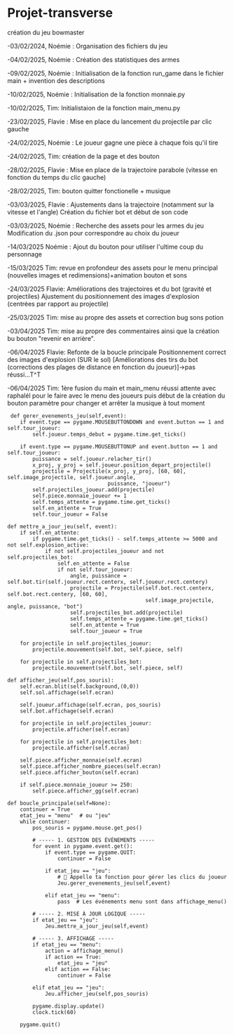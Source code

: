 # Projet-transverse
création du jeu bowmaster

-03/02/2024, Noémie : Organisation des fichiers du jeu 

-04/02/2025, Noémie : Création des statistiques des armes 

-09/02/2025, Noémie : Initialisation de la fonction run_game dans le fichier main + invention des descriptions

-10/02/2025, Noémie : Initialisation de la fonction monnaie.py

-10/02/2025, Tim: Initialistaion de la fonction main_menu.py

-23/02/2025, Flavie : Mise en place du lancement du projectile par clic gauche

-24/02/2025, Noémie : Le joueur gagne une pièce à chaque fois qu'il tire

-24/02/2025, Tim: création de la page et des bouton

-28/02/2025, Flavie : Mise en place de la trajectoire parabole (vitesse en fonction du temps du clic gauche)

-28/02/2025, Tim: bouton quitter fonctionelle + musique

-03/03/2025, Flavie : Ajustements dans la trajectoire (notamment sur la vitesse et l'angle)
                      Création du fichier bot et début de son code

-03/03/2025, Noémie : Recherche des assets pour les armes du jeu
                      Modification du .json pour correspondre au choix du joueur

-14/03/2025 Noémie : Ajout du bouton pour utiliser l'ultime coup du personnage 

-15/03/2025 Tim: revue en profondeur des assets pour le menu principal (nouvelles images et redimensions)+animation bouton et sons

-24/03/2025 Flavie: Améliorations des trajectoires et du bot (gravité et projectiles)
                    Ajustement du positionnement des images d'explosion (centrées par rapport au projectile)

-25/03/2025 Tim: mise au propre des assets et correction bug sons potion

-03/04/2025 Tim: mise au propre des commentaires ainsi que la création bu bouton "revenir en arrière".

-06/04/2025 Flavie: Refonte de la boucle principale
                    Positionnement correct des images d'explosion (SUR le sol)
                    [Améliorations des tirs du bot (corrections des plages de distance en fonction du joueur)]->pas réussi...T^T

-06/04/2025 Tim: 1ère fusion du main et main_menu réussi attente avec raphalél pour le faire avec le menu des joueurs puis début de la création du bouton paramètre pour changer et arrêter la musique à tout moment

     def gerer_evenements_jeu(self,event):
        if event.type == pygame.MOUSEBUTTONDOWN and event.button == 1 and self.tour_joueur:
            self.joueur.temps_debut = pygame.time.get_ticks()

        if event.type == pygame.MOUSEBUTTONUP and event.button == 1 and self.tour_joueur:
            puissance = self.joueur.relacher_tir()
            x_proj, y_proj = self.joueur.position_depart_projectile()
            projectile = Projectile(x_proj, y_proj, [60, 60], self.image_projectile, self.joueur.angle,
                                    puissance, "joueur")
            self.projectiles_joueur.add(projectile)
            self.piece.monnaie_joueur += 1
            self.temps_attente = pygame.time.get_ticks()
            self.en_attente = True
            self.tour_joueur = False

    def mettre_a_jour_jeu(self, event):
        if self.en_attente:
            if pygame.time.get_ticks() - self.temps_attente >= 5000 and not self.explosion_active:
                if not self.projectiles_joueur and not self.projectiles_bot:
                    self.en_attente = False
                    if not self.tour_joueur:
                        angle, puissance = self.bot.tir(self.joueur.rect.centerx, self.joueur.rect.centery)
                        projectile = Projectile(self.bot.rect.centerx, self.bot.rect.centery, [60, 60],
                                                self.image_projectile, angle, puissance, "bot")
                        self.projectiles_bot.add(projectile)
                        self.temps_attente = pygame.time.get_ticks()
                        self.en_attente = True
                        self.tour_joueur = True

        for projectile in self.projectiles_joueur:
            projectile.mouvement(self.bot, self.piece, self)

        for projectile in self.projectiles_bot:
            projectile.mouvement(self.bot, self.piece, self)

    def afficher_jeu(self,pos_souris):
        self.ecran.blit(self.background,(0,0))
        self.sol.affichage(self.ecran)

        self.joueur.affichage(self.ecran, pos_souris)
        self.bot.affichage(self.ecran)

        for projectile in self.projectiles_joueur:
            projectile.afficher(self.ecran)

        for projectile in self.projectiles_bot:
            projectile.afficher(self.ecran)

        self.piece.afficher_monnaie(self.ecran)
        self.piece.afficher_nombre_pieces(self.ecran)
        self.piece.afficher_bouton(self.ecran)

        if self.piece.monnaie_joueur >= 250:
            self.piece.afficher_gg(self.ecran)

    def boucle_principale(self=None):
        continuer = True
        etat_jeu = "menu"  # ou "jeu"
        while continuer:
            pos_souris = pygame.mouse.get_pos()

            # ----- 1. GESTION DES ÉVÉNEMENTS -----
            for event in pygame.event.get():
                if event.type == pygame.QUIT:
                    continuer = False

                if etat_jeu == "jeu":
                    # 🎯 Appelle ta fonction pour gérer les clics du joueur
                    Jeu.gerer_evenements_jeu(self,event)

                elif etat_jeu == "menu":
                    pass  # Les événements menu sont dans affichage_menu()

            # ----- 2. MISE À JOUR LOGIQUE -----
            if etat_jeu == "jeu":
                Jeu.mettre_a_jour_jeu(self,event)

            # ----- 3. AFFICHAGE -----
            if etat_jeu == "menu":
                action = affichage_menu()
                if action == True:
                    etat_jeu = "jeu"
                elif action == False:
                    continuer = False

            elif etat_jeu == "jeu":
                Jeu.afficher_jeu(self,pos_souris)

            pygame.display.update()
            clock.tick(60)

        pygame.quit()

